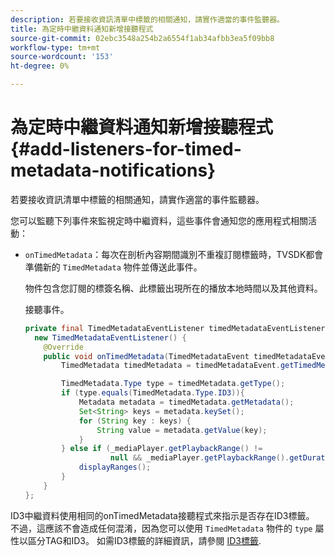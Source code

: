 ```yaml
---
description: 若要接收資訊清單中標籤的相關通知，請實作適當的事件監聽器。
title: 為定時中繼資料通知新增接聽程式
source-git-commit: 02ebc3548a254b2a6554f1ab34afbb3ea5f09bb8
workflow-type: tm+mt
source-wordcount: '153'
ht-degree: 0%

---
```


# 為定時中繼資料通知新增接聽程式 {#add-listeners-for-timed-metadata-notifications}

若要接收資訊清單中標籤的相關通知，請實作適當的事件監聽器。

您可以監聽下列事件來監視定時中繼資料，這些事件會通知您的應用程式相關活動：

* `onTimedMetadata`：每次在剖析內容期間識別不重複訂閱標籤時，TVSDK都會準備新的 `TimedMetadata` 物件並傳送此事件。

  物件包含您訂閱的標簽名稱、此標籤出現所在的播放本地時間以及其他資料。

  接聽事件。

  ```java
  private final TimedMetadataEventListener timedMetadataEventListener =  
    new TimedMetadataEventListener() { 
      @Override 
      public void onTimedMetadata(TimedMetadataEvent timedMetadataEvent) { 
          TimedMetadata timedMetadata = timedMetadataEvent.getTimedMetadata(); 
  
          TimedMetadata.Type type = timedMetadata.getType(); 
          if (type.equals(TimedMetadata.Type.ID3)){ 
              Metadata metadata = timedMetadata.getMetadata(); 
              Set<String> keys = metadata.keySet(); 
              for (String key : keys) { 
                  String value = metadata.getValue(key); 
              } 
          } else if (_mediaPlayer.getPlaybackRange() !=  
                     null && _mediaPlayer.getPlaybackRange().getDuration() > 0) { 
              displayRanges(); 
          } 
      } 
  }; 
  ```

ID3中繼資料使用相同的onTimedMetadata接聽程式來指示是否存在ID3標籤。 不過，這應該不會造成任何混淆，因為您可以使用 `TimedMetadata` 物件的 `type` 屬性以區分TAG和ID3。 如需ID3標籤的詳細資訊，請參閱 [ID3標籤](../../../tvsdk-1.4-for-android/notification-system/android-1.4-id3-metadata-retrieve.md).
